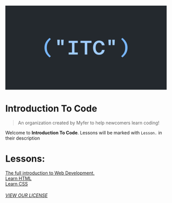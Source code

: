 ![ITC](https://github.com/Introduction-To-Code/.github/blob/main/profile/itc-logo.png)
# Introduction To Code
> An organization created by Myfer to help newcomers learn coding!

Welcome to **Introduction To Code**.
Lessons will be marked with `Lesson.` in their description

# Lessons:
[The full introduction to Web Development.](https://github.com/Introduction-To-Code/the-full-introduction-to-web-development.)
<br>[Learn HTML](https://github.com/Introduction-To-Code/learn-html/)
<br>[Learn CSS](https://github.com/Introduction-To-Code/learn-css/)
###### [VIEW OUR LICENSE](LICENSE)
